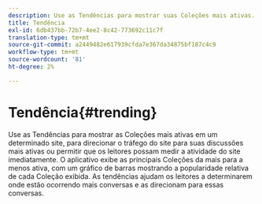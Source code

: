 ```yaml
---
description: Use as Tendências para mostrar suas Coleções mais ativas.
title: Tendência
exl-id: 6db437bb-72b7-4ee2-8c42-773692c11c7f
translation-type: tm+mt
source-git-commit: a2449482e617939cfda7e367da34875bf187c4c9
workflow-type: tm+mt
source-wordcount: '81'
ht-degree: 2%

---
```


# Tendência{#trending}

Use as Tendências para mostrar as Coleções mais ativas em um determinado site, para direcionar o tráfego do site para suas discussões mais ativas ou permitir que os leitores possam medir a atividade do site imediatamente. O aplicativo exibe as principais Coleções da mais para a menos ativa, com um gráfico de barras mostrando a popularidade relativa de cada Coleção exibida. As tendências ajudam os leitores a determinarem onde estão ocorrendo mais conversas e as direcionam para essas conversas.
